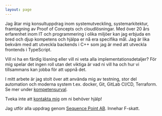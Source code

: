 ```yaml
---
layout: page
---
```


Jag åtar mig konsultuppdrag inom systemutveckling, systemarkitektur,
framtagning av Proof of Concepts och cloudlösningar. Med över 20 års erfarenhet
inom IT och programmering i olika miljöer kan jag erbjuda en bred och djup
kompetens och hjälpa er nå era specifika mål. Jag är lika bekväm med att
utveckla backends i C++ som jag är med att utveckla frontends i TypeScript.

Vill ni ha en färdig lösning eller vill ni veta alla implementationsdetaljer?
För mig spelar det ingen roll utan det viktiga är vad ni vill ha och hur vi
tillsammans kan jobba för att uppnå det.

I mitt arbete är jag stolt över att använda mig av testning, stor del automation och moderna
system t.ex. docker, Git, GitLab CI/CD, Terraform. Se mer under
[kompetensurval](/om/#kompetensurval).

Tveka inte att [kontakta mig](mailto:per.edin@sequence-point.se) om ni behöver
hjälp!

Jag utför alla uppdrag genom [Sequence Point AB](https://sequence-point.se).
Innehar F-skatt.
